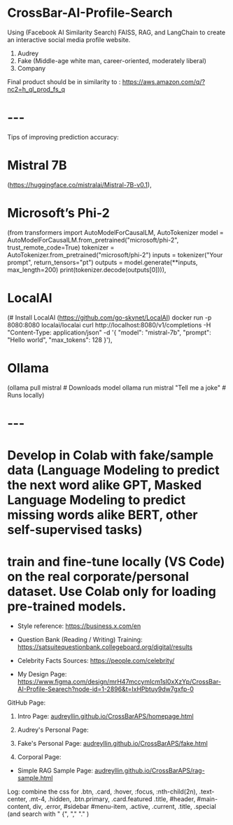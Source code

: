 # CrossBar-AI-Profile-Search

Using (Facebook AI Similarity Search) FAISS, RAG, and LangChain to create an interactive social media profile website.

1. Audrey
2. Fake (Middle-age white man, career-oriented, moderately liberal)
3. Company

Final product should be in similarity to : https://aws.amazon.com/q/?nc2=h_ql_prod_fs_q

# ---
Tips of improving prediction accuracy: 

# Mistral 7B 
(https://huggingface.co/mistralai/Mistral-7B-v0.1), 

# Microsoft’s Phi-2 
(from transformers import AutoModelForCausalLM, AutoTokenizer
model = AutoModelForCausalLM.from_pretrained("microsoft/phi-2", trust_remote_code=True)
tokenizer = AutoTokenizer.from_pretrained("microsoft/phi-2")
inputs = tokenizer("Your prompt", return_tensors="pt")
outputs = model.generate(**inputs, max_length=200)
print(tokenizer.decode(outputs[0]))), 

# LocalAI 
(# Install LocalAI (https://github.com/go-skynet/LocalAI)
docker run -p 8080:8080 localai/localai
curl http://localhost:8080/v1/completions -H "Content-Type: application/json" -d '{
  "model": "mistral-7b",
  "prompt": "Hello world",
  "max_tokens": 128
}'), 

# Ollama 
(ollama pull mistral  # Downloads model
ollama run mistral "Tell me a joke"  # Runs locally)

# ---
# Develop in Colab with fake/sample data (Language Modeling to predict the next word alike GPT, Masked Language Modeling to predict missing words alike BERT, other self-supervised tasks)

# train and fine-tune locally (VS Code) on the real corporate/personal dataset. Use Colab only for loading pre-trained models.

* Style reference: https://business.x.com/en

* Question Bank (Reading / Writing) Training: https://satsuitequestionbank.collegeboard.org/digital/results

* Celebrity Facts Sources: https://people.com/celebrity/

* My Design Page: https://www.figma.com/design/mrH47mccymIcm1sl0xXzYp/CrossBar-AI-Profile-Searech?node-id=1-2896&t=IxHPbtuy9dw7gxfp-0

GitHub Page:
1. Intro Page: [audreyllin.github.io/CrossBarAPS/homepage.html](https://audreyllin.github.io/CrossBarAPS/homepage.html)

2. Audrey's Personal Page:

3. Fake's Personal Page: [audreyllin.github.io/CrossBarAPS/fake.html](https://audreyllin.github.io/CrossBarAPS/fake.html)

4. Corporal Page:

* Simple RAG Sample Page: [audreyllin.github.io/CrossBarAPS/rag-sample.html](https://audreyllin.github.io/CrossBarAPS/rag-sample.html)

Log: combine the css for .btn, .card, :hover, :focus, :nth-child(2n), .text-center, .mt-4, .hidden, .btn.primary, .card.featured .title, #header, #main-content, div, .error, #sidebar #menu-item, .active, .current, .title, .special
(and search with " {", "," "." )
